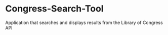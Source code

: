 # Congress-Search-Tool
Application that searches and displays results from the Library of Congress API
